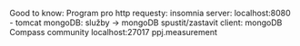 Good to know:
Program pro http requesty: insomnia
server: localhost:8080 - tomcat
mongoDB: služby -> mongoDB spustit/zastavit
		client: mongoDB Compass community
		localhost:27017
		ppj.measurement
	